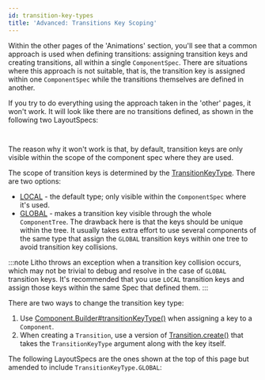 ```yaml
---
id: transition-key-types
title: 'Advanced: Transitions Key Scoping'
---
```


Within the other pages of the 'Animations' section, you'll see that a common approach is used when defining transitions: assigning transition keys and creating transitions, all within a single `ComponentSpec`. There are situations where this approach is not suitable, that is, the transition key is assigned within one `ComponentSpec` while the transitions themselves are defined in another.

If you try to do everything using the approach taken in the 'other' pages, it won't work. It will look like there are no transitions defined, as shown in the following two LayoutSpecs:

```java file=sample/src/main/java/com/facebook/samples/litho/java/animations/docs/keyscope/GlobalKeyParentComponentSpec.java start=not_working_start end=not_working_end
```

```java file=sample/src/main/java/com/facebook/samples/litho/java/animations/docs/keyscope/GlobalKeyTransitionComponentSpec.java start=not_working_start end=not_working_end
```

The reason why it won't work is that, by default, transition keys are only visible within the scope of the component spec where they are used.

The scope of transition keys is determined by the [TransitionKeyType](pathname:///javadoc/com/facebook/litho/Transition.TransitionKeyType.html). There are two options:

* [LOCAL](pathname:///javadoc/com/facebook/litho/Transition.TransitionKeyType.html#LOCAL) - the default type; only visible within the `ComponentSpec` where it's used.
* [GLOBAL](pathname:///javadoc/com/facebook/litho/Transition.TransitionKeyType.html#GLOBAL) - makes a transition key visible through the whole `ComponentTree`. The drawback here is that the keys should be unique within the tree. It usually takes extra effort to use several components of the same type that assign the `GLOBAL` transition keys within one tree to avoid transition key collisions.

:::note
Litho throws an exception when a transition key collision occurs, which may not be trivial to debug and resolve in the case of `GLOBAL` transition keys. It's recommended that you use `LOCAL` transition keys and assign those keys within the same Spec that defined them.
:::

There are two ways to change the transition key type:

1. Use [Component.Builder#transitionKeyType()](pathname:///javadoc/com/facebook/litho/Component.Builder.html#transitionKeyType-com.facebook.litho.Transition.TransitionKeyType-) when assigning a key to a `Component`.
2. When creating a `Transition`, use a version of [Transition.create()](pathname:///javadoc/com/facebook/litho/Transition.html#create-com.facebook.litho.Transition.TransitionKeyType-java.lang.String-) that takes the `TransitionKeyType` argument along with the key itself.

The following LayoutSpecs are the ones shown at the top of this page but amended to include `TransitionKeyType.GLOBAL`:

```java file=sample/src/main/java/com/facebook/samples/litho/java/animations/docs/keyscope/GlobalKeyParentComponentSpec.java start=start_working end=end_working
```

```java file=sample/src/main/java/com/facebook/samples/litho/java/animations/docs/keyscope/GlobalKeyTransitionComponentSpec.java start=start_working end=end_working
```
